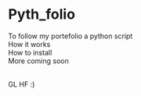 # Pyth_folio
To follow my portefolio a python script
<br>How it works
<br>How to install 
<br>More coming soon

<br> GL HF :) 
